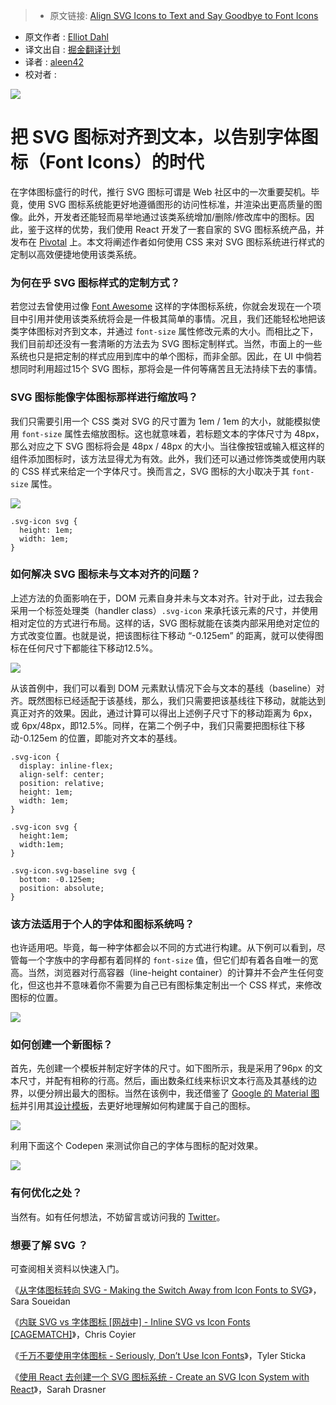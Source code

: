 > * 原文链接: [Align SVG Icons to Text and Say Goodbye to Font Icons](https://blog.prototypr.io/align-svg-icons-to-text-and-say-goodbye-to-font-icons-d44b3d7b26b4#.9gcnlx2bm)
* 原文作者 : [Elliot Dahl](https://blog.prototypr.io/@Elliotdahl)
* 译文出自 : [掘金翻译计划](https://github.com/xitu/gold-miner)
* 译者 : [aleen42](https://github.com/aleen42)
* 校对者 :

![](https://cdn-images-1.medium.com/max/1600/1*YJKqXVh1XZcKB9QeyVcKkA.png)

# 把 SVG 图标对齐到文本，以告别字体图标（Font Icons）的时代

在字体图标盛行的时代，推行 SVG 图标可谓是 Web 社区中的一次重要契机。毕竟，使用 SVG 图标系统能更好地遵循图形的访问性标准，并渲染出更高质量的图像。此外，开发者还能轻而易举地通过该类系统增加/删除/修改库中的图标。因此，鉴于这样的优势，我们使用 React 开发了一套自家的 SVG 图标系统产品，并发布在 [Pivotal](https://pivotal.io/) 上。本文将阐述作者如何使用 CSS 来对 SVG 图标系统进行样式的定制以高效便捷地使用该类系统。

### 为何在乎 SVG 图标样式的定制方式？

若您过去曾使用过像 [Font Awesome](http://fontawesome.io/) 这样的字体图标系统，你就会发现在一个项目中引用并使用该类系统将会是一件极其简单的事情。况且，我们还能轻松地把该类字体图标对齐到文本，并通过 `font-size` 属性修改元素的大小。而相比之下，我们目前却还没有一套清晰的方法去为 SVG 图标定制样式。当然，市面上的一些系统也只是把定制的样式应用到库中的单个图标，而非全部。因此，在 UI 中倘若想同时利用超过15个 SVG 图标，那将会是一件何等痛苦且无法持续下去的事情。

### **SVG 图标能像字体图标那样进行缩放吗？**

我们只需要引用一个 CSS 类对 SVG 的尺寸置为 1em / 1em 的大小，就能模拟使用 `font-size` 属性去缩放图标。这也就意味着，若标题文本的字体尺寸为 48px，那么对应之下 SVG 图标将会是 48px / 48px 的大小。当往像按钮或输入框这样的组件添加图标时，该方法显得尤为有效。此外，我们还可以通过修饰类或使用内联的 CSS 样式来给定一个字体尺寸。换而言之，SVG 图标的大小取决于其 `font-size` 属性。

![](https://cdn-images-1.medium.com/max/1600/1*rrztHq_Ic2NwMp5CkHzYog.png)

    .svg-icon svg {
      height: 1em;
      width: 1em;
    }

### **如何解决 SVG 图标未与文本对齐的问题？**

上述方法的负面影响在于，DOM 元素自身并未与文本对齐。针对于此，过去我会采用一个标签处理类（handler class）`.svg-icon` 来承托该元素的尺寸，并使用相对定位的方式进行布局。这样的话，SVG 图标就能在该类内部采用绝对定位的方式改变位置。也就是说，把该图标往下移动 “-0.125em” 的距离，就可以使得图标在任何尺寸下都能往下移动12.5%。

![](https://cdn-images-1.medium.com/max/1600/1*F49a4lqd8Lw5eFVTnPm4Lg.png)

从该首例中，我们可以看到 DOM 元素默认情况下会与文本的基线（baseline）对齐。既然图标已经适配于该基线，那么，我们只需要把该基线往下移动，就能达到真正对齐的效果。因此，通过计算可以得出上述例子尺寸下的移动距离为 6px，或 6px/48px，即12.5%。同样，在第二个例子中，我们只需要把图标往下移动-0.125em 的位置，即能对齐文本的基线。

    .svg-icon {
      display: inline-flex;
      align-self: center;
      position: relative;
      height: 1em;
      width: 1em;
    }

    .svg-icon svg {
      height:1em;
      width:1em;
    }

    .svg-icon.svg-baseline svg {
      bottom: -0.125em;
      position: absolute;
    }

### 该方法适用于个人的字体和图标系统吗？

也许适用吧。毕竟，每一种字体都会以不同的方式进行构建。从下例可以看到，尽管每一个字族中的字母都有着同样的 `font-size` 值，但它们却有着各自唯一的宽高。当然，浏览器对行高容器（line-height container）的计算并不会产生任何变化，但这也并不意味着你不需要为自己已有图标集定制出一个 CSS 样式，来修改图标的位置。

![](https://cdn-images-1.medium.com/max/1600/1*GSfAY-rib0QAngPUK9LHMA.png)

### 如何创建一个新图标？

首先，先创建一个模板并制定好字体的尺寸。如下图所示，我是采用了96px 的文本尺寸，并配有相称的行高。然后，画出数条红线来标识文本行高及其基线的边界，以便分辨出最大的图标。当然在该例中，我还借鉴了 [Google 的 Material 图标](https://material.io/icons/)并引用其[设计模板](https://material.io/guidelines/style/icons.html#icons-system-icons)，去更好地理解如何构建属于自己的图标。

![](https://cdn-images-1.medium.com/max/2000/1*-fnv9uyDUgahTAozqb9jqg.png)

利用下面这个 Codepen 来测试你自己的字体与图标的配对效果。

[![](http://i1.piimg.com/567571/92bc3cae3455dbc9.jpg)](https://codepen.io/elliotdahl/embed/ygYrvm?amp%3Bdefault-tabs=html%2Cresult&amp%3Bembed-version=2&amp%3Bhost=http%3A%2F%2Fcodepen.io&amp%3Bslug-hash=ygYrvm&height=600&referrer=https%3A%2F%2Fblog.prototypr.io%2Fmedia%2F78db9599a37b1b90530624815c99c973%3FpostId%3Dd44b3d7b26b)

### **有何优化之处？**

当然有。如有任何想法，不妨留言或访问我的 [Twitter](https://twitter.com/Elliotdahl)。

### 想要了解 SVG ？

可查阅相关资料以快速入门。

《[从字体图标转向 SVG - Making the Switch Away from Icon Fonts to SVG](https://sarasoueidan.com/blog/icon-fonts-to-svg/)》，Sara Soueidan

《[内联 SVG vs 字体图标 [网战中] - Inline SVG vs Icon Fonts [CAGEMATCH]](https://css-tricks.com/icon-fonts-vs-svg/)》，Chris Coyier

《[千万不要使用字体图标 - Seriously, Don’t Use Icon Fonts](https://cloudfour.com/thinks/seriously-dont-use-icon-fonts/)》，Tyler Sticka

《[使用 React 去创建一个 SVG 图标系统 - Create an SVG Icon System with React](https://css-tricks.com/creating-svg-icon-system-react/)》，Sarah Drasner
